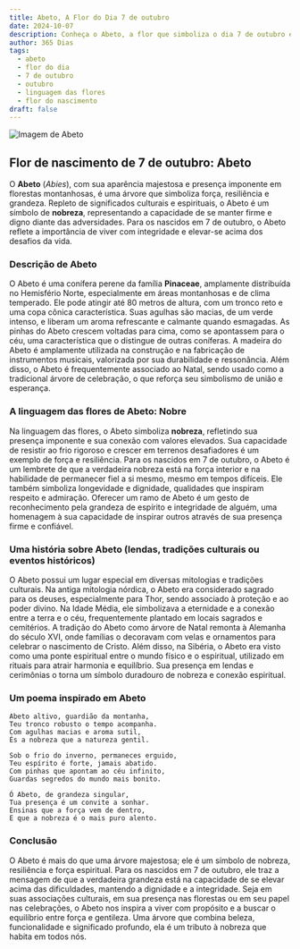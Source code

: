 ```yaml
---
title: Abeto, A Flor do Dia 7 de outubro
date: 2024-10-07
description: Conheça o Abeto, a flor que simboliza o dia 7 de outubro e seu significado 'Nobre'. Explore a beleza e o simbolismo desta flor encantadora.
author: 365 Dias
tags:
  - abeto
  - flor do dia
  - 7 de outubro
  - outubro
  - linguagem das flores
  - flor do nascimento
draft: false
---
```


![Imagem de Abeto](https://cdn.pixabay.com/photo/2017/10/06/16/50/pine-cones-2823765_1280.jpg#center)


## Flor de nascimento de 7 de outubro: Abeto

O **Abeto** (_Abies_), com sua aparência majestosa e presença imponente em florestas montanhosas, é uma árvore que simboliza força, resiliência e grandeza. Repleto de significados culturais e espirituais, o Abeto é um símbolo de **nobreza**, representando a capacidade de se manter firme e digno diante das adversidades. Para os nascidos em 7 de outubro, o Abeto reflete a importância de viver com integridade e elevar-se acima dos desafios da vida.

### Descrição de Abeto

O Abeto é uma conífera perene da família **Pinaceae**, amplamente distribuída no Hemisfério Norte, especialmente em áreas montanhosas e de clima temperado. Ele pode atingir até 80 metros de altura, com um tronco reto e uma copa cônica característica. Suas agulhas são macias, de um verde intenso, e liberam um aroma refrescante e calmante quando esmagadas. As pinhas do Abeto crescem voltadas para cima, como se apontassem para o céu, uma característica que o distingue de outras coníferas. A madeira do Abeto é amplamente utilizada na construção e na fabricação de instrumentos musicais, valorizada por sua durabilidade e ressonância. Além disso, o Abeto é frequentemente associado ao Natal, sendo usado como a tradicional árvore de celebração, o que reforça seu simbolismo de união e esperança.

### A linguagem das flores de Abeto: Nobre

Na linguagem das flores, o Abeto simboliza **nobreza**, refletindo sua presença imponente e sua conexão com valores elevados. Sua capacidade de resistir ao frio rigoroso e crescer em terrenos desafiadores é um exemplo de força e resiliência. Para os nascidos em 7 de outubro, o Abeto é um lembrete de que a verdadeira nobreza está na força interior e na habilidade de permanecer fiel a si mesmo, mesmo em tempos difíceis. Ele também simboliza longevidade e dignidade, qualidades que inspiram respeito e admiração. Oferecer um ramo de Abeto é um gesto de reconhecimento pela grandeza de espírito e integridade de alguém, uma homenagem à sua capacidade de inspirar outros através de sua presença firme e confiável.

### Uma história sobre Abeto (lendas, tradições culturais ou eventos históricos)

O Abeto possui um lugar especial em diversas mitologias e tradições culturais. Na antiga mitologia nórdica, o Abeto era considerado sagrado para os deuses, especialmente para Thor, sendo associado à proteção e ao poder divino. Na Idade Média, ele simbolizava a eternidade e a conexão entre a terra e o céu, frequentemente plantado em locais sagrados e cemitérios. A tradição do Abeto como árvore de Natal remonta à Alemanha do século XVI, onde famílias o decoravam com velas e ornamentos para celebrar o nascimento de Cristo. Além disso, na Sibéria, o Abeto era visto como uma ponte espiritual entre o mundo físico e o espiritual, utilizado em rituais para atrair harmonia e equilíbrio. Sua presença em lendas e cerimônias o torna um símbolo duradouro de nobreza e conexão espiritual.

### Um poema inspirado em Abeto

```
Abeto altivo, guardião da montanha,  
Teu tronco robusto o tempo acompanha.  
Com agulhas macias e aroma sutil,  
És a nobreza que a natureza gentil.  

Sob o frio do inverno, permaneces erguido,  
Teu espírito é forte, jamais abatido.  
Com pinhas que apontam ao céu infinito,  
Guardas segredos do mundo mais bonito.  

Ó Abeto, de grandeza singular,  
Tua presença é um convite a sonhar.  
Ensinas que a força vem de dentro,  
E que a nobreza é o mais puro alento.  
```

### Conclusão

O Abeto é mais do que uma árvore majestosa; ele é um símbolo de nobreza, resiliência e força espiritual. Para os nascidos em 7 de outubro, ele traz a mensagem de que a verdadeira grandeza está na capacidade de se elevar acima das dificuldades, mantendo a dignidade e a integridade. Seja em suas associações culturais, em sua presença nas florestas ou em seu papel nas celebrações, o Abeto nos inspira a viver com propósito e a buscar o equilíbrio entre força e gentileza. Uma árvore que combina beleza, funcionalidade e significado profundo, ela é um tributo à nobreza que habita em todos nós.